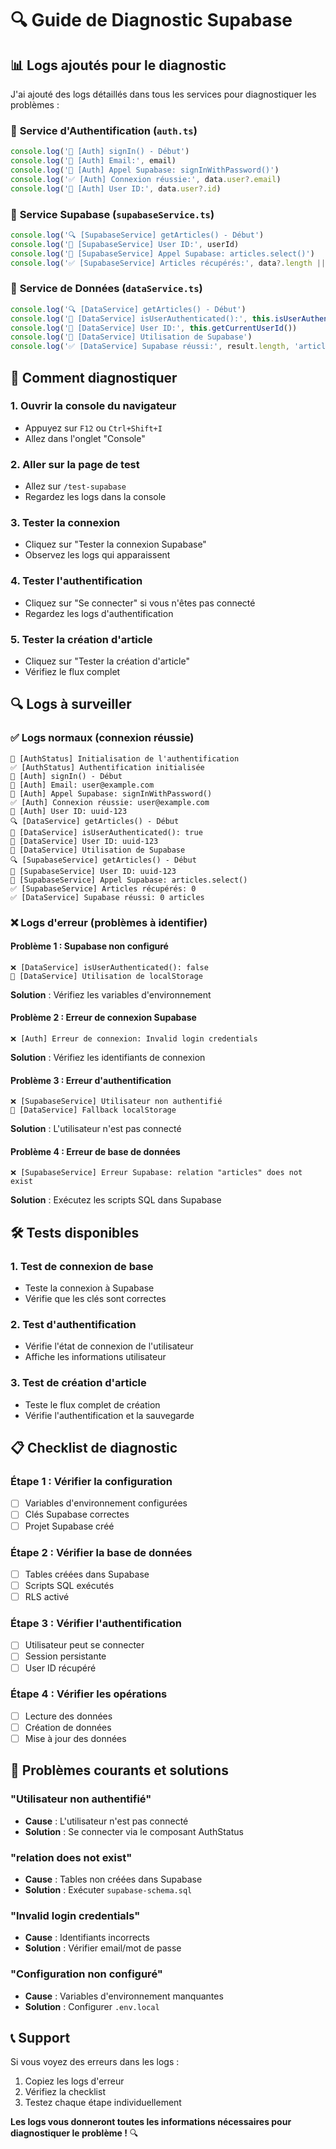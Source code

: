 # 🔍 Guide de Diagnostic Supabase

## 📊 Logs ajoutés pour le diagnostic

J'ai ajouté des logs détaillés dans tous les services pour diagnostiquer les problèmes :

### 🔐 **Service d'Authentification** (`auth.ts`)
```typescript
console.log('🔐 [Auth] signIn() - Début')
console.log('📧 [Auth] Email:', email)
console.log('📡 [Auth] Appel Supabase: signInWithPassword()')
console.log('✅ [Auth] Connexion réussie:', data.user?.email)
console.log('👤 [Auth] User ID:', data.user?.id)
```

### 📡 **Service Supabase** (`supabaseService.ts`)
```typescript
console.log('🔍 [SupabaseService] getArticles() - Début')
console.log('👤 [SupabaseService] User ID:', userId)
console.log('📡 [SupabaseService] Appel Supabase: articles.select()')
console.log('✅ [SupabaseService] Articles récupérés:', data?.length || 0)
```

### 🔄 **Service de Données** (`dataService.ts`)
```typescript
console.log('🔍 [DataService] getArticles() - Début')
console.log('🔐 [DataService] isUserAuthenticated():', this.isUserAuthenticated())
console.log('👤 [DataService] User ID:', this.getCurrentUserId())
console.log('📡 [DataService] Utilisation de Supabase')
console.log('✅ [DataService] Supabase réussi:', result.length, 'articles')
```

## 🧪 **Comment diagnostiquer**

### **1. Ouvrir la console du navigateur**
- Appuyez sur `F12` ou `Ctrl+Shift+I`
- Allez dans l'onglet "Console"

### **2. Aller sur la page de test**
- Allez sur `/test-supabase`
- Regardez les logs dans la console

### **3. Tester la connexion**
- Cliquez sur "Tester la connexion Supabase"
- Observez les logs qui apparaissent

### **4. Tester l'authentification**
- Cliquez sur "Se connecter" si vous n'êtes pas connecté
- Regardez les logs d'authentification

### **5. Tester la création d'article**
- Cliquez sur "Tester la création d'article"
- Vérifiez le flux complet

## 🔍 **Logs à surveiller**

### **✅ Logs normaux (connexion réussie)**
```
🚀 [AuthStatus] Initialisation de l'authentification
✅ [AuthStatus] Authentification initialisée
🔐 [Auth] signIn() - Début
📧 [Auth] Email: user@example.com
📡 [Auth] Appel Supabase: signInWithPassword()
✅ [Auth] Connexion réussie: user@example.com
👤 [Auth] User ID: uuid-123
🔍 [DataService] getArticles() - Début
🔐 [DataService] isUserAuthenticated(): true
👤 [DataService] User ID: uuid-123
📡 [DataService] Utilisation de Supabase
🔍 [SupabaseService] getArticles() - Début
👤 [SupabaseService] User ID: uuid-123
📡 [SupabaseService] Appel Supabase: articles.select()
✅ [SupabaseService] Articles récupérés: 0
✅ [DataService] Supabase réussi: 0 articles
```

### **❌ Logs d'erreur (problèmes à identifier)**

#### **Problème 1 : Supabase non configuré**
```
❌ [DataService] isUserAuthenticated(): false
💾 [DataService] Utilisation de localStorage
```
**Solution** : Vérifiez les variables d'environnement

#### **Problème 2 : Erreur de connexion Supabase**
```
❌ [Auth] Erreur de connexion: Invalid login credentials
```
**Solution** : Vérifiez les identifiants de connexion

#### **Problème 3 : Erreur d'authentification**
```
❌ [SupabaseService] Utilisateur non authentifié
🔄 [DataService] Fallback localStorage
```
**Solution** : L'utilisateur n'est pas connecté

#### **Problème 4 : Erreur de base de données**
```
❌ [SupabaseService] Erreur Supabase: relation "articles" does not exist
```
**Solution** : Exécutez les scripts SQL dans Supabase

## 🛠️ **Tests disponibles**

### **1. Test de connexion de base**
- Teste la connexion à Supabase
- Vérifie que les clés sont correctes

### **2. Test d'authentification**
- Vérifie l'état de connexion de l'utilisateur
- Affiche les informations utilisateur

### **3. Test de création d'article**
- Teste le flux complet de création
- Vérifie l'authentification et la sauvegarde

## 📋 **Checklist de diagnostic**

### **Étape 1 : Vérifier la configuration**
- [ ] Variables d'environnement configurées
- [ ] Clés Supabase correctes
- [ ] Projet Supabase créé

### **Étape 2 : Vérifier la base de données**
- [ ] Tables créées dans Supabase
- [ ] Scripts SQL exécutés
- [ ] RLS activé

### **Étape 3 : Vérifier l'authentification**
- [ ] Utilisateur peut se connecter
- [ ] Session persistante
- [ ] User ID récupéré

### **Étape 4 : Vérifier les opérations**
- [ ] Lecture des données
- [ ] Création de données
- [ ] Mise à jour des données

## 🚨 **Problèmes courants et solutions**

### **"Utilisateur non authentifié"**
- **Cause** : L'utilisateur n'est pas connecté
- **Solution** : Se connecter via le composant AuthStatus

### **"relation does not exist"**
- **Cause** : Tables non créées dans Supabase
- **Solution** : Exécuter `supabase-schema.sql`

### **"Invalid login credentials"**
- **Cause** : Identifiants incorrects
- **Solution** : Vérifier email/mot de passe

### **"Configuration non configuré"**
- **Cause** : Variables d'environnement manquantes
- **Solution** : Configurer `.env.local`

## 📞 **Support**

Si vous voyez des erreurs dans les logs :
1. Copiez les logs d'erreur
2. Vérifiez la checklist
3. Testez chaque étape individuellement

**Les logs vous donneront toutes les informations nécessaires pour diagnostiquer le problème !** 🔍
